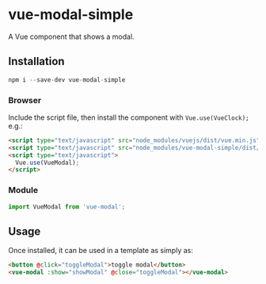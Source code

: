 # vue-modal-simple

A Vue component that shows a modal.


## Installation

```js
npm i --save-dev vue-modal-simple
```

### Browser

Include the script file, then install the component with `Vue.use(VueClock);` e.g.:

```html
<script type="text/javascript" src="node_modules/vuejs/dist/vue.min.js"></script>
<script type="text/javascript" src="node_modules/vue-modal-simple/dist/vue-modal.min.js"></script>
<script type="text/javascript">
  Vue.use(VueModal);
</script>
```

### Module

```js
import VueModal from 'vue-modal';
```

## Usage

Once installed, it can be used in a template as simply as:

```html
<button @click="toggleModal">toggle modal</button>
<vue-modal :show="showModal" @close="toggleModal"></vue-modal>
```
